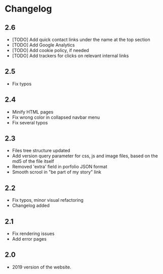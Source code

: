 # Changelog

## 2.6
- [TODO] Add quick contact links under the name at the top section
- [TODO] Add Google Analytics
- [TODO] Add cookie policy, if needed
- [TODO] Add trackers for clicks on relevant internal links

## 2.5
- Fix typos

## 2.4
- Minify HTML pages
- Fix wrong color in collapsed navbar menu
- Fix several typos

## 2.3
- Files tree structure updated
- Add version query parameter for css, js and image files, based on the md5 of the file itself
- Removed 'extra' field in porfolio JSON format
- Smooth scrool in "be part of my story" link

## 2.2
- Fix typos, minor visual refactoring
- Changelog added

## 2.1
- Fix rendering issues
- Add error pages

## 2.0
- 2019 version of the website.